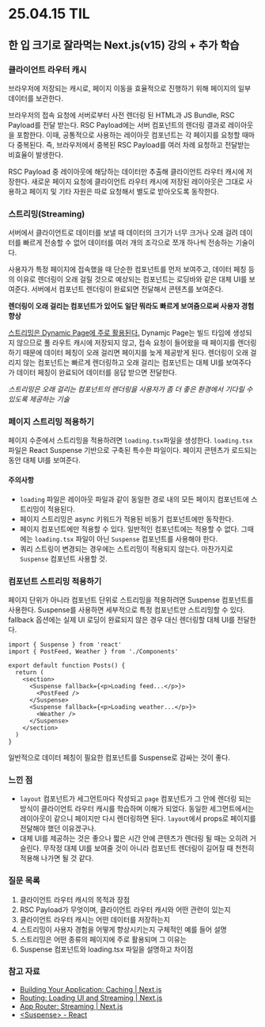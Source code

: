 # 25.04.15 TIL

## 한 입 크기로 잘라먹는 Next.js(v15) 강의 + 추가 학습

### 클라이언트 라우터 캐시

브라우저에 저장되는 캐시로, 페이지 이동을 효율적으로 진행하기 위해 페이지의 일부 데이터를 보관한다. 

브라우저의 접속 요청에 서버로부터 사전 렌더링 된 HTML과 JS Bundle, RSC Payload를 전달 받는다. RSC Payload에는 서버 컴포넌트의 렌더링 결과로 레이아웃을 포함한다. 이때, 공통적으로 사용하는 레이아웃 컴포넌트는 각 페이지를 요청할 때마다 중복된다. 즉, 브라우저에서 중복된 RSC Payload를 여러 차례 요청하고 전달받는 비효율이 발생한다.

RSC Payload 중 레이아웃에 해당하는 데이터만 추출해 클라이언트 라우터 캐시에 저장한다. 새로운 페이지 요청에 클라이언트 라우터 캐시에 저장된 레이아웃은 그대로 사용하고 페이지 및 기타 자원은 따로 요청해서 별도로 받아오도록 동작한다. 

### 스트리밍(Streaming)

서버에서 클라이언트로 데이터를 보낼 때 데이터의 크기가 너무 크거나 오래 걸려 데이터를 빠르게 전송할 수 없어 데이터를 여러 개의 조각으로 쪼개 하나씩 전송하는 기술이다.

사용자가 특정 페이지에 접속했을 때 단순한 컴포넌트를 먼저 보여주고, 데이터 페칭 등의 이유로 렌더링이 오래 걸릴 것으로 예상되는 컴포넌트는 로딩바와 같은 대체 UI를 보여준다. 서버에서 컴포넌트 렌더링이 완료되면 전달해서 콘텐츠를 보여준다.

**렌더링이 오래 걸리는 컴포넌트가 있어도 일단 뭐라도 빠르게 보여줌으로써 사용자 경험 향상**

<u>스트리밍은 Dynamic Page에 주로 활용된다.</u> Dynamjc Page는 빌드 타임에 생성되지 않으므로 풀 라우트 캐시에 저장되지 않고, 접속 요청이 들어왔을 때 페이지를 렌더링 하기 때문에 데이터 페칭이 오래 걸리면 페이지를 늦게 제공받게 된다. 렌더링이 오래 걸리지 않는 컴포넌트는 빠르게 렌더링하고 오래 걸리는 컴포넌트는 대체 UI를 보여주다가 데이터 페칭이 완료되어 데이터를 응답 받으면 전달한다.

*스트리밍은 오래 걸리는 컴포넌트의 렌더링을 사용자가 좀 더 좋은 환경에서 기다릴 수 있도록 제공하는 기술*

### 페이지 스트리밍 적용하기

페이지 수준에서 스트리밍을 적용하려면 `loading.tsx`파일을 생성한다. `loading.tsx` 파일은 React Suspense 기반으로 구축된 특수한 파일이다. 페이지 콘텐츠가 로드되는 동안 대체 UI를 보여준다. 

#### 주의사항

- `loading` 파일은 레이아웃 파일과 같이 동일한 경로 내의 모든 페이지 컴포넌트에 스트리밍이 적용된다.
- 페이지 스트리밍은 async 키워드가 적용된 비동기 컴포넌트에만 동작한다.
- 페이지 컴포넌트에만 적용할 수 있다. 일반적인 컴포넌트에는 적용할 수 없다. 그때에는 `loading.tsx` 파일이 아닌 `Suspense` 컴포넌트를 사용해야 한다.
- 쿼리 스트링이 변경되는 경우에는 스트리밍이 적용되지 않는다. 마찬가지로 `Suspense` 컴포넌트 사용할 것.

### 컴포넌트 스트리밍 적용하기

페이지 단위가 아니라 컴포넌트 단위로 스트리밍을 적용하려면 Suspense 컴포넌트를 사용한다. Suspense를 사용하면 세부적으로 특정 컴포넌트만 스트리밍할 수 있다. fallback 옵션에는 실제 UI 로딩이 완료되지 않은 경우 대신 렌더링할 대체 UI를 전달한다.

```tsx
import { Suspense } from 'react'
import { PostFeed, Weather } from './Components'
 
export default function Posts() {
  return (
    <section>
      <Suspense fallback={<p>Loading feed...</p>}>
        <PostFeed />
      </Suspense>
      <Suspense fallback={<p>Loading weather...</p>}>
        <Weather />
      </Suspense>
    </section>
  )
}
```

일반적으로 데이터 페칭이 필요한 컴포넌트를 Suspense로 감싸는 것이 좋다.

### 느낀 점

- `layout` 컴포넌트가 세그먼트마다 작성되고 `page` 컴포넌트가 그 안에 렌더링 되는 방식이 클라이언트 라우터 캐시를 학습하며 이해가 되었다. 동일한 세그먼트에서는 레이아웃이 같으니 페이지만 다시 렌더링하면 된다. `layout`에서 props로 페이지를 전달해야 했던 이유겠구나.
- 대체 UI를 제공하는 것은 좋으나 짧은 시간 안에 콘텐츠가 렌더링 될 때는 오히려 거슬린다. 무작정 대체 UI를 보여줄 것이 아니라 컴포넌트 렌더링이 길어질 때 천천히 적용해 나가면 될 것 같다.

### 질문 목록

1. 클라이언트 라우터 캐시의 목적과 장점
1. RSC Payload가 무엇이며, 클라이언트 라우터 캐시와 어떤 관련이 있는지
1. 클라이언트 라우터 캐시는 어떤 데이터를 저장하는지
1. 스트리밍이 사용자 경험을 어떻게 향상시키는지 구체적인 예를 들어 설명
1. 스트리밍은 어떤 종류의 페이지에 주로 활용되며 그 이유는
1. Suspense 컴포넌트와 loading.tsx 파일을 설명하고 차이점

### 참고 자료

- [Building Your Application: Caching \| Next.js](https://nextjs.org/docs/app/building-your-application/caching#client-side-router-cache)
- [Routing: Loading UI and Streaming \| Next.js](https://nextjs.org/docs/app/building-your-application/routing/loading-ui-and-streaming)
- [App Router: Streaming \| Next.js](https://nextjs.org/learn/dashboard-app/streaming)
- [\<Suspense\> - React](https://react.dev/reference/react/Suspense) 
